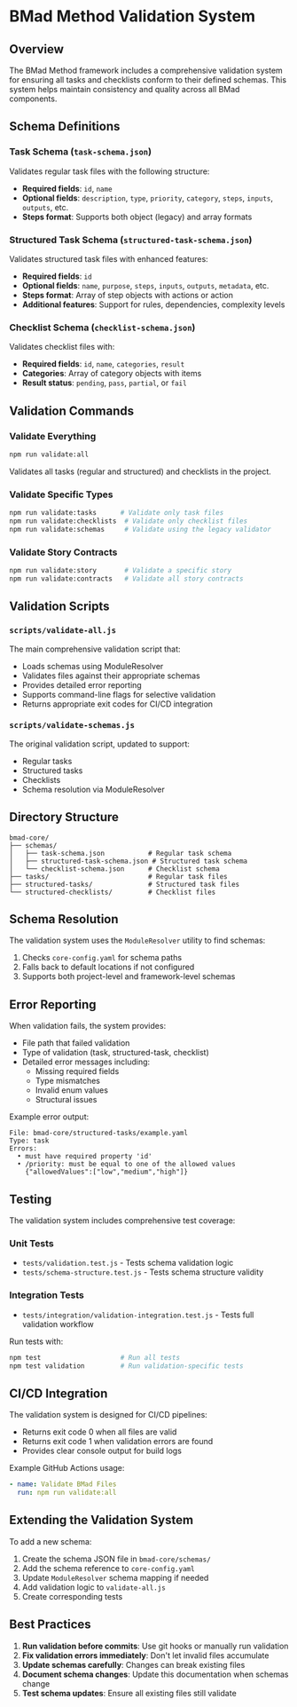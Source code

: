 # BMad Method Validation System

## Overview

The BMad Method framework includes a comprehensive validation system for ensuring all tasks and checklists conform to their defined schemas. This system helps maintain consistency and quality across all BMad components.

## Schema Definitions

### Task Schema (`task-schema.json`)
Validates regular task files with the following structure:
- **Required fields**: `id`, `name`
- **Optional fields**: `description`, `type`, `priority`, `category`, `steps`, `inputs`, `outputs`, etc.
- **Steps format**: Supports both object (legacy) and array formats

### Structured Task Schema (`structured-task-schema.json`)
Validates structured task files with enhanced features:
- **Required fields**: `id`
- **Optional fields**: `name`, `purpose`, `steps`, `inputs`, `outputs`, `metadata`, etc.
- **Steps format**: Array of step objects with actions or action
- **Additional features**: Support for rules, dependencies, complexity levels

### Checklist Schema (`checklist-schema.json`)
Validates checklist files with:
- **Required fields**: `id`, `name`, `categories`, `result`
- **Categories**: Array of category objects with items
- **Result status**: `pending`, `pass`, `partial`, or `fail`

## Validation Commands

### Validate Everything
```bash
npm run validate:all
```
Validates all tasks (regular and structured) and checklists in the project.

### Validate Specific Types
```bash
npm run validate:tasks      # Validate only task files
npm run validate:checklists  # Validate only checklist files
npm run validate:schemas     # Validate using the legacy validator
```

### Validate Story Contracts
```bash
npm run validate:story       # Validate a specific story
npm run validate:contracts   # Validate all story contracts
```

## Validation Scripts

### `scripts/validate-all.js`
The main comprehensive validation script that:
- Loads schemas using ModuleResolver
- Validates files against their appropriate schemas
- Provides detailed error reporting
- Supports command-line flags for selective validation
- Returns appropriate exit codes for CI/CD integration

### `scripts/validate-schemas.js`
The original validation script, updated to support:
- Regular tasks
- Structured tasks
- Checklists
- Schema resolution via ModuleResolver

## Directory Structure

```
bmad-core/
├── schemas/
│   ├── task-schema.json           # Regular task schema
│   ├── structured-task-schema.json # Structured task schema
│   └── checklist-schema.json      # Checklist schema
├── tasks/                         # Regular task files
├── structured-tasks/              # Structured task files
└── structured-checklists/         # Checklist files
```

## Schema Resolution

The validation system uses the `ModuleResolver` utility to find schemas:
1. Checks `core-config.yaml` for schema paths
2. Falls back to default locations if not configured
3. Supports both project-level and framework-level schemas

## Error Reporting

When validation fails, the system provides:
- File path that failed validation
- Type of validation (task, structured-task, checklist)
- Detailed error messages including:
  - Missing required fields
  - Type mismatches
  - Invalid enum values
  - Structural issues

Example error output:
```
File: bmad-core/structured-tasks/example.yaml
Type: task
Errors:
  • must have required property 'id'
  • /priority: must be equal to one of the allowed values
    {"allowedValues":["low","medium","high"]}
```

## Testing

The validation system includes comprehensive test coverage:

### Unit Tests
- `tests/validation.test.js` - Tests schema validation logic
- `tests/schema-structure.test.js` - Tests schema structure validity

### Integration Tests
- `tests/integration/validation-integration.test.js` - Tests full validation workflow

Run tests with:
```bash
npm test                    # Run all tests
npm test validation         # Run validation-specific tests
```

## CI/CD Integration

The validation system is designed for CI/CD pipelines:
- Returns exit code 0 when all files are valid
- Returns exit code 1 when validation errors are found
- Provides clear console output for build logs

Example GitHub Actions usage:
```yaml
- name: Validate BMad Files
  run: npm run validate:all
```

## Extending the Validation System

To add a new schema:
1. Create the schema JSON file in `bmad-core/schemas/`
2. Add the schema reference to `core-config.yaml`
3. Update `ModuleResolver` schema mapping if needed
4. Add validation logic to `validate-all.js`
5. Create corresponding tests

## Best Practices

1. **Run validation before commits**: Use git hooks or manually run validation
2. **Fix validation errors immediately**: Don't let invalid files accumulate
3. **Update schemas carefully**: Changes can break existing files
4. **Document schema changes**: Update this documentation when schemas change
5. **Test schema updates**: Ensure all existing files still validate